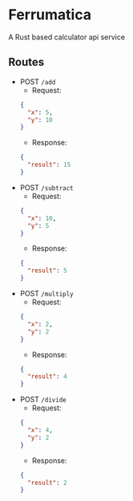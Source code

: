 # Ferrumatica

A Rust based calculator api service

## Routes

- POST `/add`
  - Request:
  ```json
  {
    "x": 5,
    "y": 10
  }
  ```
  - Response:
  ```json
  {
    "result": 15
  }
  ```
- POST `/subtract`
  - Request:
  ```json
  {
    "x": 10,
    "y": 5
  }
  ```
  - Response:
  ```json
  {
    "result": 5
  }
  ```
- POST `/multiply`
  - Request:
  ```json
  {
    "x": 2,
    "y": 2
  }
  ```
  - Response:
  ```json
  {
    "result": 4
  }
  ```
- POST `/divide`
  - Request:
  ```json
  {
    "x": 4,
    "y": 2
  }
  ```
  - Response:
  ```json
  {
    "result": 2
  }
  ```
